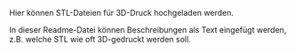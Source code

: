 Hier können STL-Dateien für 3D-Druck hochgeladen werden.

In dieser Readme-Datei können Beschreibungen als Text eingefügt werden, z.B. welche STL wie oft 3D-gedruckt werden soll.

